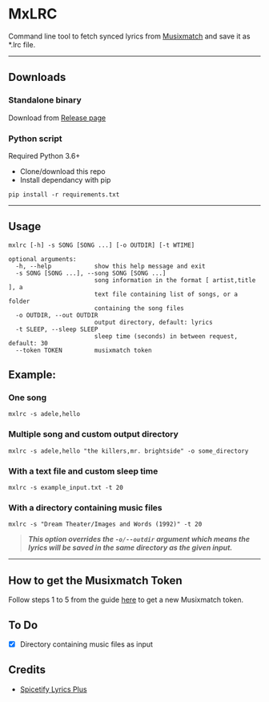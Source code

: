 # MxLRC
Command line tool to fetch synced lyrics from [Musixmatch](https://www.musixmatch.com/) and save it as *.lrc file.

---

## Downloads
### Standalone binary
Download from [Release page](https://github.com/fashni/MxLRC/releases)
### Python script
Required Python 3.6+
- Clone/download this repo
- Install dependancy with pip
```
pip install -r requirements.txt
```

---

## Usage
```
mxlrc [-h] -s SONG [SONG ...] [-o OUTDIR] [-t WTIME]

optional arguments:
  -h, --help            show this help message and exit
  -s SONG [SONG ...], --song SONG [SONG ...]
                        song information in the format [ artist,title ], a
                        text file containing list of songs, or a folder
                        containing the song files
  -o OUTDIR, --out OUTDIR
                        output directory, default: lyrics
  -t SLEEP, --sleep SLEEP
                        sleep time (seconds) in between request, default: 30
  --token TOKEN         musixmatch token
```

## Example:
### One song
```
mxlrc -s adele,hello
```
### Multiple song and custom output directory
```
mxlrc -s adele,hello "the killers,mr. brightside" -o some_directory
```
### With a text file and custom sleep time
```
mxlrc -s example_input.txt -t 20
```
### With a directory containing music files
```
mxlrc -s "Dream Theater/Images and Words (1992)" -t 20
```
> **_This option overrides the `-o/--outdir` argument which means the lyrics will be saved in the same directory as the given input._**

---

## How to get the Musixmatch Token
Follow steps 1 to 5 from the guide [here](https://spicetify.app/docs/faq#sometimes-popup-lyrics-andor-lyrics-plus-seem-to-not-work) to get a new Musixmatch token.

## To Do
- [x] Directory containing music files as input

## Credits
* [Spicetify Lyrics Plus](https://github.com/spicetify/spicetify-cli/tree/master/CustomApps/lyrics-plus)
